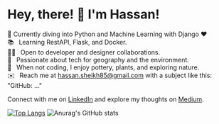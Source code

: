 # Hey, there! 👋 I'm Hassan! 
 🔭 Currently diving into Python and Machine Learning with Django ❤️ <br>
📚  Learning RestAPI, Flask, and Docker. <br>
🙋‍♂️  Open to developer and designer collaborations. <br>
🤝  Passionate about tech for geography and the environment. <br>
🌱  When not coding, I enjoy pottery, plants, and exploring nature. <br>
✉️  Reach me at hassan.sheikh85@gmail.com with a subject like this: "GitHub: ..." <br>

Connect with me on [LinkedIn](https://www.linkedin.com/in/hsheikh7/) and explore my thoughts on [Medium](https://medium.com/@hsheikh7).


[![Top Langs](https://github-readme-stats-git-masterrstaa-rickstaa.vercel.app/api/top-langs/?username=hsheikh7)](https://github.com/anuraghazra/github-readme-stats)
![Anurag's GitHub stats](https://github-readme-stats.vercel.app/api?username=hsheikh7&show_icons=true&theme=transparent)



